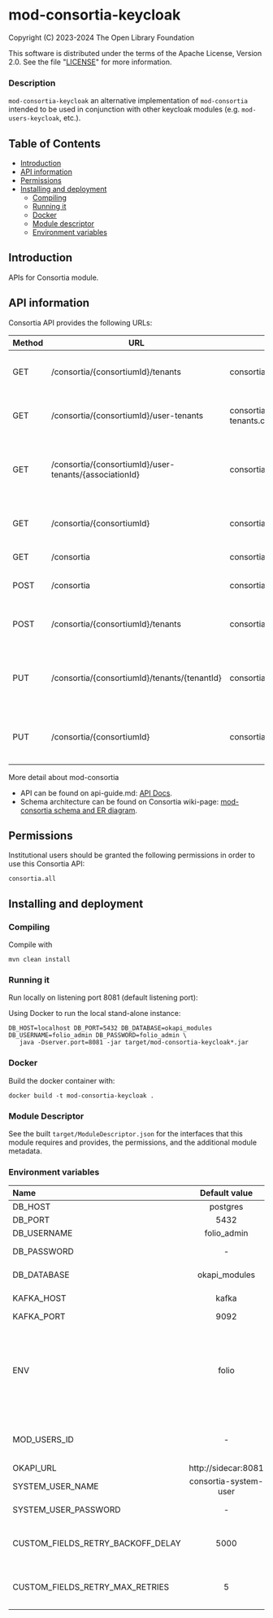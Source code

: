 # mod-consortia-keycloak

Copyright (C) 2023-2024 The Open Library Foundation

This software is distributed under the terms of the Apache License,
Version 2.0. See the file "[LICENSE](LICENSE)" for more information.

### Description
`mod-consortia-keycloak` an alternative implementation of `mod-consortia` intended to be used in conjunction with other keycloak modules (e.g. `mod-users-keycloak`, etc.).

## Table of Contents

- [Introduction](#introduction)
- [API information](#api-information)
- [Permissions](#permissions)
- [Installing and deployment](#installing-and-deployment)
  - [Compiling](#compiling)
  - [Running it](#running-it)
  - [Docker](#docker)
  - [Module descriptor](#module-descriptor)
  - [Environment variables](#environment-variables)

## Introduction

APIs for Consortia module.

## API information

Consortia API provides the following URLs:

| Method | URL                                                     | Permissions                           | Description                                                     |
|--------|---------------------------------------------------------|---------------------------------------|-----------------------------------------------------------------|
| GET    | /consortia/{consortiumId}/tenants                       | consortia.tenants.collection.get      | Gets list of tenants based on consortiumId                      |
| GET    | /consortia/{consortiumId}/user-tenants                  | consortia.user-tenants.collection.get | Gets list of user-tenants based on consortiumId                 |
| GET    | /consortia/{consortiumId}/user-tenants/{associationId}  | consortia.user-tenants.item.get       | Gets single user-tenant based on consortiumId and associationId |
| GET    | /consortia/{consortiumId}                               | consortia.consortium.item.get         | Gets single tenant based on consortiumId                        |
| GET    | /consortia                                              | consortia.consortium.collection.get   | Gets list of consortia                                          |
| POST   | /consortia                                              | consortia.consortium.item.post        | Inserts single consortium                                       |
| POST   | /consortia/{consortiumId}/tenants                       | consortia.tenants.item.post           | Inserts a single tenant based on consortiumId                   |
| PUT    | /consortia/{consortiumId}/tenants/{tenantId}            | consortia.tenants.item.put            | Update a single tenant name based on consortiumId and tenantId  |
| PUT    | /consortia/{consortiumId}                               | consortia.consortium.item.put         | Update consortium name based on consortiumId                    |

More detail about mod-consortia
 - API can be found on api-guide.md: [API Docs](/docs/api-guide.md).
 - Schema architecture can be found on Consortia wiki-page: [mod-consortia schema and ER diagram](https://wiki.folio.org/display/DD/Defining+Tenant+Schema+For+Consortia).

## Permissions

Institutional users should be granted the following permissions in order to use this Consortia API:
```shell
consortia.all
```

## Installing and deployment

### Compiling

Compile with
```shell
mvn clean install
```

### Running it

Run locally on listening port 8081 (default listening port):

Using Docker to run the local stand-alone instance:

```shell
DB_HOST=localhost DB_PORT=5432 DB_DATABASE=okapi_modules DB_USERNAME=folio_admin DB_PASSWORD=folio_admin \
   java -Dserver.port=8081 -jar target/mod-consortia-keycloak*.jar
```

### Docker

Build the docker container with:

```shell
docker build -t mod-consortia-keycloak .
```

### Module Descriptor

See the built `target/ModuleDescriptor.json` for the interfaces that this module
requires and provides, the permissions, and the additional module metadata.

### Environment variables

| Name                              |     Default value     | Description                                                                                                                                            |
|:----------------------------------|:---------------------:|:-------------------------------------------------------------------------------------------------------------------------------------------------------|
| DB_HOST                           |       postgres        | Postgres hostname                                                                                                                                      |
| DB_PORT                           |         5432          | Postgres port                                                                                                                                          |
| DB_USERNAME                       |      folio_admin      | Postgres username                                                                                                                                      |
| DB_PASSWORD                       |           -           | Postgres username password                                                                                                                             |
| DB_DATABASE                       |     okapi_modules     | Postgres database name                                                                                                                                 |
| KAFKA_HOST                        |         kafka         | Kafka broker hostname                                                                                                                                  |
| KAFKA_PORT                        |         9092          | Kafka broker port                                                                                                                                      |
| ENV                               |         folio         | Logical name of the deployment, must be set if Kafka/Elasticsearch are shared for environments, `a-z (any case)`, `0-9`, `-`, `_` symbols only allowed |
| MOD_USERS_ID                      |           -           | ID of `mod-users` module that is used for `custom-fields` interface                                                                                    |
| OKAPI_URL                         |  http://sidecar:8081  | Okapi url                                                                                                                                              |
| SYSTEM_USER_NAME                  | consortia-system-user | Username of the system user                                                                                                                            |
| SYSTEM_USER_PASSWORD              |           -           | Password of the system user                                                                                                                            |
| CUSTOM_FIELDS_RETRY_BACKOFF_DELAY |         5000          | Custom fields retry backoff delay creation in milliseconds.                                                                                            |
| CUSTOM_FIELDS_RETRY_MAX_RETRIES   |           5           | Custom fields retry max attempts creation in milliseconds.                                                                                             |
